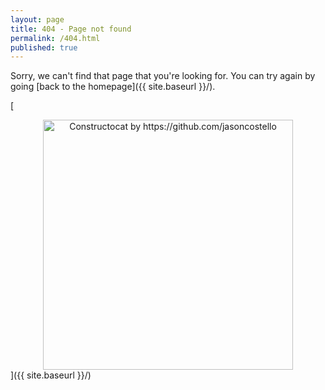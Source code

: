 ```yaml
---
layout: page
title: 404 - Page not found
permalink: /404.html
published: true
---
```


Sorry, we can't find that page that you're looking for. You can try again by going [back to the homepage]({{ site.baseurl }}/).

[<center><img src="{{ site.baseurl }}/images/404.jpg" alt="Constructocat by https://github.com/jasoncostello" style="width: 400px;"/></center>]({{ site.baseurl }}/)
